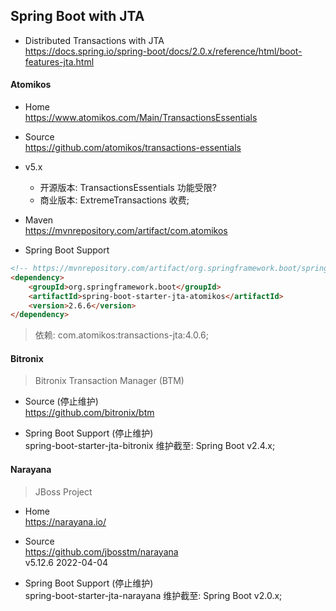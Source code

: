 
## Spring Boot with JTA

- Distributed Transactions with JTA  
  https://docs.spring.io/spring-boot/docs/2.0.x/reference/html/boot-features-jta.html

#### Atomikos

- Home  
  https://www.atomikos.com/Main/TransactionsEssentials

- Source  
  https://github.com/atomikos/transactions-essentials

- v5.x
  - 开源版本: TransactionsEssentials 功能受限?
  - 商业版本: ExtremeTransactions 收费;

- Maven  
  https://mvnrepository.com/artifact/com.atomikos

- Spring Boot Support
```html
<!-- https://mvnrepository.com/artifact/org.springframework.boot/spring-boot-starter-jta-atomikos -->
<dependency>
    <groupId>org.springframework.boot</groupId>
    <artifactId>spring-boot-starter-jta-atomikos</artifactId>
    <version>2.6.6</version>
</dependency>
```
> 依赖: com.atomikos:transactions-jta:4.0.6;

#### Bitronix
> Bitronix Transaction Manager (BTM)

- Source (停止维护)  
  https://github.com/bitronix/btm  

- Spring Boot Support (停止维护)  
  spring-boot-starter-jta-bitronix 维护截至: Spring Boot v2.4.x;

#### Narayana
> JBoss Project

- Home  
  https://narayana.io/

- Source  
  https://github.com/jbosstm/narayana  
  v5.12.6 2022-04-04

- Spring Boot Support (停止维护)  
  spring-boot-starter-jta-narayana 维护截至: Spring Boot v2.0.x;
